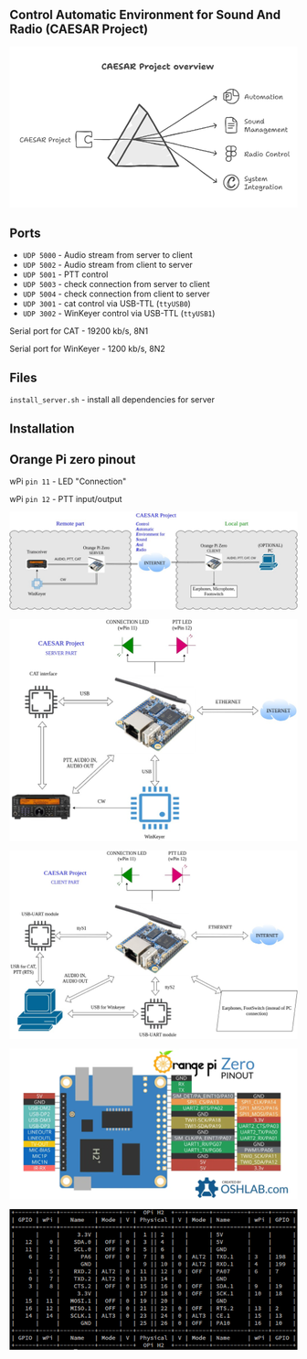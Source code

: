## Control Automatic Environment for Sound And Radio (CAESAR Project)

![CAESAR_overview](docs/CAESAR_overview.png)

## Ports

* `UDP 5000` - Audio stream from server to client
* `UDP 5002` - Audio stream from client to server
* `UDP 5001` - PTT control
* `UDP 5003` - check connection from server to client
* `UDP 5004` - check connection from client to server
* `UDP 3001` - cat control via USB-TTL (`ttyUSB0`)
* `UDP 3002` - WinKeyer control via USB-TTL (`ttyUSB1`)

Serial port for CAT - 19200 kb/s, 8N1

Serial port for WinKeyer - 1200 kb/s, 8N2

## Files

`install_server.sh` - install all dependencies for server


## Installation



## Orange Pi zero pinout

wPi `pin 11` - LED "Connection"

wPi `pin 12` - PTT input/output

![Orange-Pi-Zero-Pinout](docs/caesar_diagram_overview.jpg)

![Orange-Pi-Zero-Pinout](docs/caesar_diagram_server.jpg)

![Orange-Pi-Zero-Pinout](docs/caesar_diagram_client.jpg)

![Orange-Pi-Zero-Pinout](docs/Orange-Pi-Zero-Pinout.png)

![orange_pi_gpio_readall](docs/orange_pi_gpio_readall.png)

